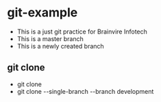 # git-example
- This is a just git practice for Brainvire Infotech
- This is a master branch
- This is a newly created branch

## git clone
- git clone <link>
- git clone --single-branch --branch development <link>
